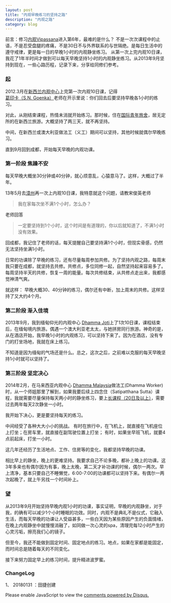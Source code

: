 ```yaml
---
layout: post
title: "内观早晚练习的坚持之路"
description: "内观之路"
category: blog
---
```




前言：修习[内观Vipassana](https://www.dhamma.org/zh)进入第6年，最难的是什么？ 不是一次次课程中的止语，不是忍受盘腿的疼痛，不是30日不与外界联系的与世隔绝。是每日生活中的遵守戒律，更是每一日的早晚1小时的内观静坐练习。
从第一次上完内观10日课，我花了1年半时间才做到可以每天早晚坚持1小时的内观静坐练习。从2013年9月坚持到现在，一些心路历程，记录下来，分享给同修们参考。
 
### 起


2012.3月在[新西兰内观中心](http://medini.dhamma.org)上完第一次内观10日课，记得[葛印卡（S.N. Goenka）](http://vipassana.sutta.org/vipassana-goenka.htm)老师在开示里说：你们回去后要坚持早晚各1小时的练习。

对此，从刚结束课程，热情未消就开始练习。那时候，住在[国际青年旅舍](https://www.yha.co.nz)，居无定所的在新西兰旅游。大概坚持了两三天，就不再坚持。

中间，在新西兰或澳大利亚做法工（义工）期间可以坚持，其他时候就偶尔早晚练习。

直到9月回到成都，开始每天早晚的内观功课。

### 第一阶段 焦躁不安

每天早晚大概坐30分钟或40分钟，就心烦意乱，心猿意马了。这样，大概过了半年。

13年5月去[漳州](http://ng.81355.net)再一次上内观10日课，我特意就这个问题，请教宋俊英老师

> 我在家每次坐不满1个小时，怎么办？


老师回答
>  一定要坚持到1个小时，这个时间是有道理的，你以后就知道了，不满1小时没有效果。

回成都，我记住了老师的话，每天提醒自己要坚持满1个小时，但现实骨感，仍然无法坚持坐满1小时。

日常的功课除了早晚的练习，还有尽量每周参加共修。为了坚持内观之路，每周末我只要在成都，就坚持去共修。共修点，多位同修一起，自然坚持起来容易多了。每周坚持半天的共修，恢复一周的能量。每次共修结束，从共修点走出来，我都感觉神清气爽。

就这样： 早晚大概30、40分钟的练习，偶尔还有中断，加上周末的共修。这样坚持了又大约4个月。

### 第二阶段 渐入佳境

2013年9月，我到缅甸仰光的内观中心 [Dhamma Joti](http://www.joti.dhamma.org)上了1次10日课，课程结束后，在缅甸境内旅游。偶遇一个澳大利亚老太太，与她拼房同行旅游。神奇的是，从在酒店开始，我早晚1小时的内观练习，可以坚持下来了。因为在酒店，没有专门的打坐场地，我就在床上练习。

不知道是因为缅甸的气场还是什么。总之，这次之后，之前难以克服的每天早晚坚持1小时就可以坚持了。

### 第三阶段 坚定决心

2014年2月，在马来西亚内观中心 [Dhamma Malaysia](http://www.malaya.dhamma.org)做法工(Dhamma Worker)时，从一个师姐那里了解到，如果我要后续上四念住（Satipatthana Sutta）课程，我就需要尽量保持每天两小时的静坐练习，要上[长课程（20日及以上）](http://vipassana.sutta.org/vipassana-specialcource.htm)，需要过去两年每天2次静坐一小时。

我开始下决心，更是要坚持每天的练习。

中间经受了各种大大小小的挑战。
有时在旅行中，在飞机上，就直接在飞机座位上打坐；在房车里，就直接在副驾驶位置上打坐；
有时，如果坐早班飞机，就要4点前起床，打坐一小时。

这几年还经历了生活地点、工作、住房等的变化，我都坚持早晚的功课。

相比早上的静坐，晚上的更难坚持。我要求自己不论多晚，都补上晚上的功课。这3年多来也有偶尔因为有事，晚上太晚，第二天才补功课的时候，偶尔一两次。早上清净，基本只要自己不睡懒觉，6:00-7:00的功课都可以坚持下来。有偶尔一两次起晚了，就上午另找一个时间补上。

### 望

从2013年9月开始坚持早晚内观1小时的功课，事实证明，早晚的内观静坐，对于我，的确有可以减少1个小时睡眠的功效。同时，内观不是典礼不是仪式，它融入生活，而每天早晚的功课让人受益甚多，一些白天因为某些原因产生的负面情绪，在晚上内观静坐中就慢慢消融了，如同做一次心灵的spa，清理完每12小时产生的心灵污垢，擦亮我们心的镜子。



但至今，我还不能做到固定时间、固定地点的练习。地点，如果在家都是能固定，而时间总是随着每天的不同变化。

接下来努力固定早上的练习时间，提升精进波罗蜜。




### ChangeLog

1、 20180131 ：田捷创建



<div id="disqus_thread"></div>
<script>

/**
*  RECOMMENDED CONFIGURATION VARIABLES: EDIT AND UNCOMMENT THE SECTION BELOW TO INSERT DYNAMIC VALUES FROM YOUR PLATFORM OR CMS.
*  LEARN WHY DEFINING THESE VARIABLES IS IMPORTANT: https://disqus.com/admin/universalcode/#configuration-variables*/
/*
var disqus_config = function () {
this.page.url = https://violettianjie.github.io;  // Replace PAGE_URL with your page's canonical URL variable
this.page.identifier = https://violettianjie.github.io; // Replace PAGE_IDENTIFIER with your page's unique identifier variable
};
*/
(function() { // DON'T EDIT BELOW THIS LINE
var d = document, s = d.createElement('script');
s.src = 'https://https-violettianjie-github-io-1.disqus.com/embed.js';
s.setAttribute('data-timestamp', +new Date());
(d.head || d.body).appendChild(s);
})();
</script>
<noscript>Please enable JavaScript to view the <a href="https://disqus.com/?ref_noscript">comments powered by Disqus.</a></noscript>
